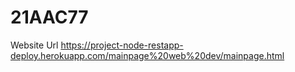 # 21AAC77
Website Url
https://project-node-restapp-deploy.herokuapp.com/mainpage%20web%20dev/mainpage.html
